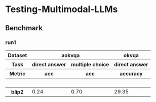 # Testing-Multimodal-LLMs

## Benchmark



### run1
<table id="T_4417d">
<thead>
<tr>
<th class="index_name level0">Dataset</th>
<th class="col_heading level0 col0" colspan="2" id="T_4417d_level0_col0" style="border-bottom: 1px solid black;">aokvqa</th>
<th class="col_heading level0 col2" id="T_4417d_level0_col2" style="border-bottom: 1px solid black;">okvqa</th>
</tr>
<tr>
<th class="index_name level1">Task</th>
<th class="col_heading level1 col0" id="T_4417d_level1_col0">direct answer</th>
<th class="col_heading level1 col1" id="T_4417d_level1_col1">multiple choice</th>
<th class="col_heading level1 col2" id="T_4417d_level1_col2">direct answer</th>
</tr>
<tr>
<th class="index_name level2">Metric</th>
<th class="col_heading level2 col0" id="T_4417d_level2_col0">acc</th>
<th class="col_heading level2 col1" id="T_4417d_level2_col1">acc</th>
<th class="col_heading level2 col2" id="T_4417d_level2_col2">accuracy</th>
</tr>
<tr>
<th class="index_name level0"></th>
<th class="blank col0"> </th>
<th class="blank col1"> </th>
<th class="blank col2"> </th>
</tr>
</thead>
<tbody>
<tr>
<th class="row_heading level0 row0" id="T_4417d_level0_row0">blip2</th>
<td class="data row0 col0" id="T_4417d_row0_col0">0.24</td>
<td class="data row0 col1" id="T_4417d_row0_col1">0.70</td>
<td class="data row0 col2" id="T_4417d_row0_col2">29.35</td>
</tr>
</tbody>
</table>
